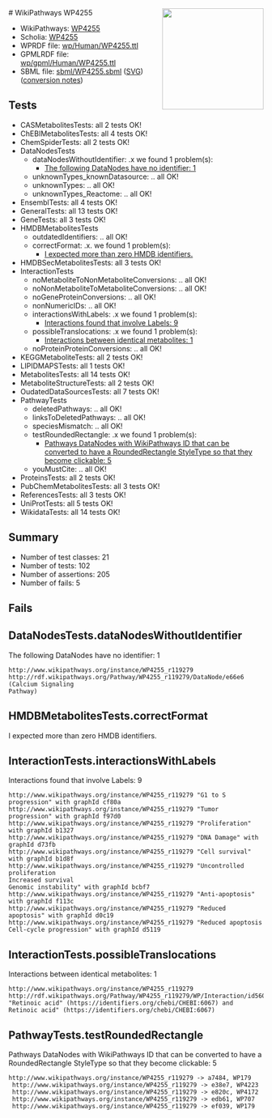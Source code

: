 <img style="float: right; width: 200px" src="../logo.png" />
# WikiPathways WP4255

* WikiPathways: [WP4255](https://identifiers.org/wikipathways:WP4255)
* Scholia: [WP4255](https://scholia.toolforge.org/wikipathways/WP4255)
* WPRDF file: [wp/Human/WP4255.ttl](../wp/Human/WP4255.ttl)
* GPMLRDF file: [wp/gpml/Human/WP4255.ttl](../wp/gpml/Human/WP4255.ttl)
* SBML file: [sbml/WP4255.sbml](../sbml/WP4255.sbml) ([SVG](../sbml/WP4255.svg)) ([conversion notes](../sbml/WP4255.txt))

## Tests
* CASMetabolitesTests: all 2 tests OK!
* ChEBIMetabolitesTests: all 4 tests OK!
* ChemSpiderTests: all 2 tests OK!
* DataNodesTests
    * dataNodesWithoutIdentifier: .x we found 1 problem(s):
        * [The following DataNodes have no identifier: 1](#d2d32fa0)
    * unknownTypes_knownDatasource: .. all OK!
    * unknownTypes: .. all OK!
    * unknownTypes_Reactome: .. all OK!
* EnsemblTests: all 4 tests OK!
* GeneralTests: all 13 tests OK!
* GeneTests: all 3 tests OK!
* HMDBMetabolitesTests
    * outdatedIdentifiers: .. all OK!
    * correctFormat: .x. we found 1 problem(s):
        * [I expected more than zero HMDB identifiers.](#ad154c1e)
* HMDBSecMetabolitesTests: all 3 tests OK!
* InteractionTests
    * noMetaboliteToNonMetaboliteConversions: .. all OK!
    * noNonMetaboliteToMetaboliteConversions: .. all OK!
    * noGeneProteinConversions: .. all OK!
    * nonNumericIDs: .. all OK!
    * interactionsWithLabels: .x we found 1 problem(s):
        * [Interactions found that involve Labels: 9](#630d2680)
    * possibleTranslocations: .x we found 1 problem(s):
        * [Interactions between identical metabolites: 1](#d59038c4)
    * noProteinProteinConversions: .. all OK!
* KEGGMetaboliteTests: all 2 tests OK!
* LIPIDMAPSTests: all 1 tests OK!
* MetabolitesTests: all 14 tests OK!
* MetaboliteStructureTests: all 2 tests OK!
* OudatedDataSourcesTests: all 7 tests OK!
* PathwayTests
    * deletedPathways: .. all OK!
    * linksToDeletedPathways: .. all OK!
    * speciesMismatch: .. all OK!
    * testRoundedRectangle: .x we found 1 problem(s):
        * [Pathways DataNodes with WikiPathways ID that can be converted to have a RoundedRectangle StyleType so that they become clickable: 5](#9fbad3cf)
    * youMustCite: .. all OK!
* ProteinsTests: all 2 tests OK!
* PubChemMetabolitesTests: all 3 tests OK!
* ReferencesTests: all 3 tests OK!
* UniProtTests: all 5 tests OK!
* WikidataTests: all 14 tests OK!


## Summary

* Number of test classes: 21
* Number of tests: 102
* Number of assertions: 205
* Number of fails: 5

## Fails

<a name="d2d32fa0" />

## DataNodesTests.dataNodesWithoutIdentifier

The following DataNodes have no identifier: 1
```
http://www.wikipathways.org/instance/WP4255_r119279 http://rdf.wikipathways.org/Pathway/WP4255_r119279/DataNode/e66e6 (Calcium Signaling 
Pathway)
```

<a name="ad154c1e" />

## HMDBMetabolitesTests.correctFormat

I expected more than zero HMDB identifiers.
<a name="630d2680" />

## InteractionTests.interactionsWithLabels

Interactions found that involve Labels: 9
```
http://www.wikipathways.org/instance/WP4255_r119279 "G1 to S progression" with graphId cf80a
http://www.wikipathways.org/instance/WP4255_r119279 "Tumor progression" with graphId f97d0
http://www.wikipathways.org/instance/WP4255_r119279 "Proliferation" with graphId b1327
http://www.wikipathways.org/instance/WP4255_r119279 "DNA Damage" with graphId d73fb
http://www.wikipathways.org/instance/WP4255_r119279 "Cell survival" with graphId b1d8f
http://www.wikipathways.org/instance/WP4255_r119279 "Uncontrolled proliferation
Increased survival
Genomic instability" with graphId bcbf7
http://www.wikipathways.org/instance/WP4255_r119279 "Anti-apoptosis" with graphId f113c
http://www.wikipathways.org/instance/WP4255_r119279 "Reduced apoptosis" with graphId d0c19
http://www.wikipathways.org/instance/WP4255_r119279 "Reduced apoptosis
Cell-cycle progression" with graphId d5119
```

<a name="d59038c4" />

## InteractionTests.possibleTranslocations

Interactions between identical metabolites: 1
```
http://www.wikipathways.org/instance/WP4255_r119279 http://rdf.wikipathways.org/Pathway/WP4255_r119279/WP/Interaction/id560a2d23 "Retinoic acid" (https://identifiers.org/chebi/CHEBI:6067) and 
Retinoic acid" (https://identifiers.org/chebi/CHEBI:6067)
```

<a name="9fbad3cf" />

## PathwayTests.testRoundedRectangle

Pathways DataNodes with WikiPathways ID that can be converted to have a RoundedRectangle StyleType so that they become clickable: 5
```
http://www.wikipathways.org/instance/WP4255_r119279 -> a7484, WP179
 http://www.wikipathways.org/instance/WP4255_r119279 -> e38e7, WP4223
 http://www.wikipathways.org/instance/WP4255_r119279 -> e820c, WP4172
 http://www.wikipathways.org/instance/WP4255_r119279 -> edb61, WP707
 http://www.wikipathways.org/instance/WP4255_r119279 -> ef039, WP179
 ```

